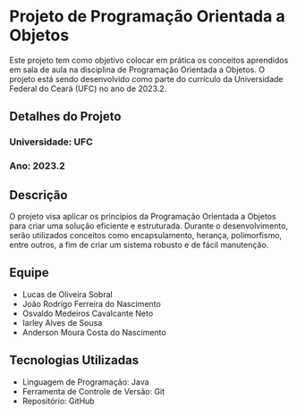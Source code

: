 # Projeto de Programação Orientada a Objetos

Este projeto tem como objetivo colocar em prática os conceitos aprendidos em sala de aula na disciplina de Programação Orientada a Objetos. O projeto está sendo desenvolvido como parte do currículo da Universidade Federal do Ceará (UFC) no ano de 2023.2.

## Detalhes do Projeto

### Universidade: UFC
### Ano: 2023.2

## Descrição

O projeto visa aplicar os princípios da Programação Orientada a Objetos para criar uma solução eficiente e estruturada. Durante o desenvolvimento, serão utilizados conceitos como encapsulamento, herança, polimorfismo, entre outros, a fim de criar um sistema robusto e de fácil manutenção.

## Equipe
- Lucas de Oliveira Sobral
- João Rodrigo Ferreira do Nascimento
- Osvaldo Medeiros Cavalcante Neto
- Iarley Alves de Sousa
- Anderson Moura Costa do Nascimento

## Tecnologias Utilizadas

- Linguagem de Programação: Java
- Ferramenta de Controle de Versão: Git
- Repositório: GitHub

